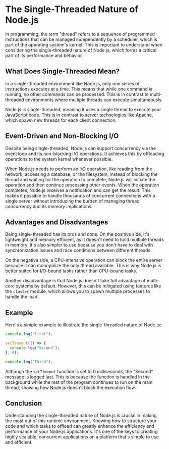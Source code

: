 # The Single-Threaded Nature of Node.js

In programming, the term "thread" refers to a sequence of programmed instructions that can be managed independently by a scheduler, which is part of the operating system's kernel. This is important to understand when considering the single-threaded nature of Node.js, which forms a critical part of its performance and behavior.

## What Does Single-Threaded Mean?

In a single-threaded environment like Node.js, only one series of instructions executes at a time. This means that while one command is running, no other commands can be processed. This is in contrast to multi-threaded environments where multiple threads can execute simultaneously.

Node.js is single-threaded, meaning it uses a single thread to execute your JavaScript code. This is in contrast to server technologies like Apache, which spawn new threads for each client connection.

## Event-Driven and Non-Blocking I/O

Despite being single-threaded, Node.js can support concurrency via the event loop and its non-blocking I/O operations. It achieves this by offloading operations to the system kernel whenever possible.

When Node.js needs to perform an I/O operation, like reading from the network, accessing a database, or the filesystem, instead of blocking the thread and waiting for the operation to complete, Node.js will initiate the operation and then continue processing other events. When the operation completes, Node.js receives a notification and can get the result. This makes it possible to handle thousands of concurrent connections with a single server without introducing the burden of managing thread concurrency and its memory implications.

## Advantages and Disadvantages

Being single-threaded has its pros and cons. On the positive side, it's lightweight and memory efficient, as it doesn't need to hold multiple threads in memory. It's also simpler to use because you don't have to deal with synchronization issues and race conditions between different threads.

On the negative side, a CPU-intensive operation can block the entire server because it can monopolize the only thread available. This is why Node.js is better suited for I/O-bound tasks rather than CPU-bound tasks.

Another disadvantage is that Node.js doesn't take full advantage of multi-core systems by default. However, this can be mitigated using features like the `cluster` module, which allows you to spawn multiple processes to handle the load.

## Example

Here's a simple example to illustrate the single-threaded nature of Node.js:

```javascript
console.log("First");

setTimeout(() => {
  console.log("Second");
}, 0);

console.log("Third");
```

Although the `setTimeout` function is set to 0 milliseconds, the "Second" message is logged last. This is because the function is handled in the background while the rest of the program continues to run on the main thread, showing how Node.js doesn't block the execution flow.

## Conclusion

Understanding the single-threaded nature of Node.js is crucial in making the most out of this runtime environment. Knowing how to structure your code and which tasks to offload can greatly enhance the efficiency and performance of your Node.js applications. It's one of the keys to creating highly scalable, concurrent applications on a platform that's simple to use and efficient.
